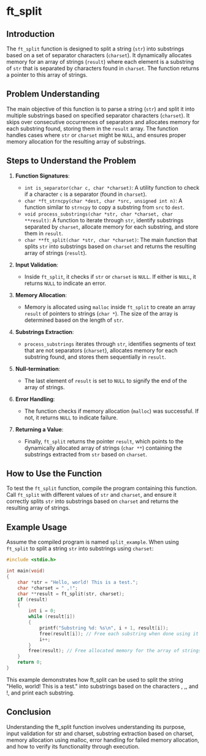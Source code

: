 # ft_split

## Introduction
The `ft_split` function is designed to split a string (`str`) into substrings based on a set of separator characters (`charset`). It dynamically allocates memory for an array of strings (`result`) where each element is a substring of `str` that is separated by characters found in `charset`. The function returns a pointer to this array of strings.

## Problem Understanding
The main objective of this function is to parse a string (`str`) and split it into multiple substrings based on specified separator characters (`charset`). It skips over consecutive occurrences of separators and allocates memory for each substring found, storing them in the `result` array. The function handles cases where `str` or `charset` might be `NULL`, and ensures proper memory allocation for the resulting array of substrings.

## Steps to Understand the Problem

1. **Function Signatures**:
   - `int is_separator(char c, char *charset)`: A utility function to check if a character `c` is a separator (found in `charset`).
   - `char *ft_strncpy(char *dest, char *src, unsigned int n)`: A function similar to `strncpy` to copy a substring from `src` to `dest`.
   - `void process_substrings(char *str, char *charset, char **result)`: A function to iterate through `str`, identify substrings separated by `charset`, allocate memory for each substring, and store them in `result`.
   - `char **ft_split(char *str, char *charset)`: The main function that splits `str` into substrings based on `charset` and returns the resulting array of strings (`result`).

2. **Input Validation**:
   - Inside `ft_split`, it checks if `str` or `charset` is `NULL`. If either is `NULL`, it returns `NULL` to indicate an error.

3. **Memory Allocation**:
   - Memory is allocated using `malloc` inside `ft_split` to create an array `result` of pointers to strings (`char *`). The size of the array is determined based on the length of `str`.

4. **Substrings Extraction**:
   - `process_substrings` iterates through `str`, identifies segments of text that are not separators (`charset`), allocates memory for each substring found, and stores them sequentially in `result`.

5. **Null-termination**:
   - The last element of `result` is set to `NULL` to signify the end of the array of strings.

6. **Error Handling**:
   - The function checks if memory allocation (`malloc`) was successful. If not, it returns `NULL` to indicate failure.

7. **Returning a Value**:
   - Finally, `ft_split` returns the pointer `result`, which points to the dynamically allocated array of strings (`char **`) containing the substrings extracted from `str` based on `charset`.

## How to Use the Function
To test the `ft_split` function, compile the program containing this function. Call `ft_split` with different values of `str` and `charset`, and ensure it correctly splits `str` into substrings based on `charset` and returns the resulting array of strings.

## Example Usage
Assume the compiled program is named `split_example`. When using `ft_split` to split a string `str` into substrings using `charset`:
```c
#include <stdio.h>

int main(void)
{
    char *str = "Hello, world! This is a test.";
    char *charset = " ,!";
    char **result = ft_split(str, charset);
    if (result)
    {
        int i = 0;
        while (result[i])
        {
            printf("Substring %d: %s\n", i + 1, result[i]);
            free(result[i]); // Free each substring when done using it
            i++;
        }
        free(result); // Free allocated memory for the array of strings
    }
    return 0;
}
```
This example demonstrates how ft_split can be used to split the string "Hello, world! This is a test." into substrings based on the characters , ,, and !, and print each substring.

## Conclusion

Understanding the ft_split function involves understanding its purpose, input validation for str and charset, substring extraction based on charset, memory allocation using malloc, error handling for failed memory allocation, and how to verify its functionality through execution.
